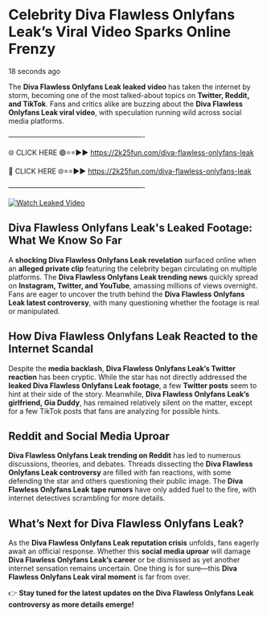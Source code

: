 # Celebrity Diva Flawless Onlyfans Leak’s Viral Video Sparks Online Frenzy

18 seconds ago

The **Diva Flawless Onlyfans Leak leaked video** has taken the internet by storm, becoming one of the most talked-about topics on **Twitter, Reddit, and TikTok**. Fans and critics alike are buzzing about the **Diva Flawless Onlyfans Leak viral video**, with speculation running wild across social media platforms.

———————————————————-

🌐 CLICK HERE 🟢==►► https://2k25fun.com/diva-flawless-onlyfans-leak

🔴 CLICK HERE 🌐==►► https://2k25fun.com/diva-flawless-onlyfans-leak

———————————————————-

[![Watch Leaked Video](https://miro.medium.com/v2/resize:fit:828/format:webp/1*cilzJN44JGOrTw9NJCrNHA.gif "Watch Leaked Video")](https://2k25fun.com/diva-flawless-onlyfans-leak)

## **Diva Flawless Onlyfans Leak's Leaked Footage: What We Know So Far**  
A **shocking Diva Flawless Onlyfans Leak revelation** surfaced online when an **alleged private clip** featuring the celebrity began circulating on multiple platforms. The **Diva Flawless Onlyfans Leak trending news** quickly spread on **Instagram, Twitter, and YouTube**, amassing millions of views overnight. Fans are eager to uncover the truth behind the **Diva Flawless Onlyfans Leak latest controversy**, with many questioning whether the footage is real or manipulated.  

## **How Diva Flawless Onlyfans Leak Reacted to the Internet Scandal**  
Despite the **media backlash**, **Diva Flawless Onlyfans Leak’s Twitter reaction** has been cryptic. While the star has not directly addressed the **leaked Diva Flawless Onlyfans Leak footage**, a few **Twitter posts** seem to hint at their side of the story. Meanwhile, **Diva Flawless Onlyfans Leak’s girlfriend, Gia Duddy**, has remained relatively silent on the matter, except for a few TikTok posts that fans are analyzing for possible hints.  

## **Reddit and Social Media Uproar**  
**Diva Flawless Onlyfans Leak trending on Reddit** has led to numerous discussions, theories, and debates. Threads dissecting the **Diva Flawless Onlyfans Leak controversy** are filled with fan reactions, with some defending the star and others questioning their public image. The **Diva Flawless Onlyfans Leak tape rumors** have only added fuel to the fire, with internet detectives scrambling for more details.  

## **What’s Next for Diva Flawless Onlyfans Leak?**  
As the **Diva Flawless Onlyfans Leak reputation crisis** unfolds, fans eagerly await an official response. Whether this **social media uproar** will damage **Diva Flawless Onlyfans Leak’s career** or be dismissed as yet another internet sensation remains uncertain. One thing is for sure—this **Diva Flawless Onlyfans Leak viral moment** is far from over.  

👉 **Stay tuned for the latest updates on the Diva Flawless Onlyfans Leak controversy as more details emerge!**  